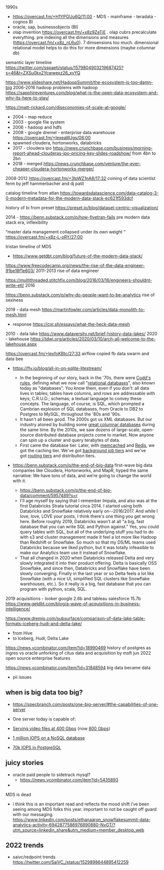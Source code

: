 1990s
- https://overcast.fm/+H1YPGUu6Q/11:00 - MDS - mainframe - teradata - cognos BI
- oracle, sap, businessobjects (BI)
- olap invention https://overcast.fm/+x8z9ZeTiE . olap cubrs precalculate everything. pre indexing all the dimensions and measures (https://overcast.fm/+x8z_nL6u0). 7 dimsensions too much. dimensional relational model helps to do this for more dimensions (maybe columnar db)


semantic layer timeline
https://twitter.com/sspaeti/status/1579804903219687425?s=46&t=ZXSu0kx2Ycwwexz26_xyYQ


https://www.slideshare.net/HadoopSummit/the-ecosystem-is-too-damn-big
2006-2016 hadoop
problems with hadoop https://sapphireventures.com/blog/what-is-the-open-data-ecosystem-and-why-its-here-to-stay/

https://matt-rickard.com/diseconomies-of-scale-at-google/
- 2004 - map reduce
- 2003 - google file system
- 2006 - hadoop and hdfs
- 2008 - google dremel - enterprise data warehouse https://overcast.fm/+IexeaWJgs/08:00
- spawned cloudera, hortonworks, databricks
- 2017 - cloudera ipo https://news.crunchbase.com/business/morning-report-ahead-clouderas-ipo-pricing-key-slides-roadshow/ from 4bn to 2bn
- 2018 - merged https://news.crunchbase.com/venture/the-ever-cheaper-cloudera-hortonworks-merger/

2008-2012 https://overcast.fm/+3lpWZ1nA8/17:32 coining of data scientist ferm by jeff hammerbacher and dj patil

catalog timeline from atlan https://towardsdatascience.com/data-catalog-3-0-modern-metadata-for-the-modern-data-stack-ec621f593dcf


history of bi from preset https://preset.io/blog/dataset-centric-visualization/

2014 - https://benn.substack.com/p/how-fivetran-fails pre modern data stack era, inflexibility

“master data management collapsed under its own weight “
https://overcast.fm/+x8z-L-oRY/27:00


tristan timeline of MDS
- https://www.getdbt.com/blog/future-of-the-modern-data-stack/


https://www.freecodecamp.org/news/the-rise-of-the-data-engineer-91be18f1e603/
2011-2013 rise of data engineer

https://multithreaded.stitchfix.com/blog/2016/03/16/engineers-shouldnt-write-etl/
2016 

https://benn.substack.com/p/why-do-people-want-to-be-analytics
rise of sexiness



2019 - data mesh https://martinfowler.com/articles/data-monolith-to-mesh.html
- response https://cnr.sh/essays/what-the-heck-data-mesh


2010 - data lake https://www.dataversity.net/brief-history-data-lakes/
2020 - lakehouse https://tdwi.org/articles/2020/03/10/arch-all-welcome-to-the-lakehouse.aspx



https://overcast.fm/+IexfoKBtc/27:33 airflow copied fb data swarm and data bee

- https://fly.io/blog/all-in-on-sqlite-litestream/
	- In the beginning of our story, back in the '70s, there were [Codd's rules,](https://www.oreilly.com/library/view/sql-in-a/9780596155322/ch01s01s01.html) defining what we now call "[relational databases](https://en.wikipedia.org/wiki/Relational_database)", also known today as "databases". You know them, even if you don't: all data lives in tables; tables have columns, and rows are addressable with keys; C.R.U.D.; schemas; a textual language to convey these concepts. The language, of course, is SQL, which prompted a Cambrian explosion of SQL databases, from Oracle to DB2 to Postgres to MySQL, throughout the '80s and '90s.
	- It hasn't all been good. The 2000s got us XML databases. But our industry atoned by building some [great columnar databases](https://www.vertica.com/secrets-behind-verticas-performance/) during the same time. By the 2010s, we saw dozens of large-scale, open-source distributed database projects come to market. Now anyone can spin up a cluster and query terabytes of data.
	- First came the database tier. Later, with [memcached](https://memcached.org/) and [Redis](https://fly.io/blog/all-in-on-sqlite-litestream/redis.io), we got the caching tier. We've got [background job tiers](https://sidekiq.org/) and we've got [routing tiers](https://www.pgbouncer.org/) and distribution tiers.

- https://benn.substack.com/p/the-end-of-big-data first-wave big data companies like Cloudera, Hortonworks, and MapR, hyped the same narrative: We have tons of data, and we’re going to change the world with it.
	- https://benn.substack.com/p/the-end-of-big-data/comment/5957489?s=r
	- I'll age myself by saying that I remember Impala, and also was at the first Databricks Strata tutorial circa 2014. I started using both Databricks and Snowflake relatively early on--2016/2017. And while I love, love, LOVE your posts, I think there's one thing you get wrong here. Before roughly 2019, Databricks wasn't at all "a big, fast database that you can write SQL and Python against." Yes, you could query tables with SQL, but all of the underlying stuff you had to do with s3 and cluster management made it feel a lot more like Hadoop than Redshift or Snowflake. So much so that my DS/ML teams used Databricks because we liked python, but it was totally infeasible to make our Analytics team use it instead of Snowflake.
	- That all changed in 2020 when Databricks released Delta and very slowly integrated it into their product offering. Delta is basically OSS Snowflake, and since then, Databricks and Snowflake have been slowly converging. Finally in the last year or so Delta feels a lot like Snowflake (with a nice UI, simplified SQL clusters like Snowflake warehouses, etc.). So it really is a big, fast database that you can program with python, scala, SQL.


2019 acquisitions - looker google 2.6b and tableau salesforce 15.7b
https://www.getdbt.com/blog/a-wave-of-acquisitions-in-business-intelligence/


https://www.dremio.com/subsurface/comparison-of-data-lake-table-formats-iceberg-hudi-and-delta-lake/
- from Hive
- to Iceberg, Hudi, Delta Lake


https://news.ycombinator.com/item?id=18990469
history of postgres as ingres vs oracle
unforking of citus data and acquisition by msft
jun 2022 open source enterprise features

https://news.ycombinator.com/item?id=31848594
big data became data
- pii issues

## when is big data too big?
- https://specbranch.com/posts/one-big-server/#the-capabilities-of-one-server
- One server today is capable of:

-   [Serving video files at 400 Gbps](https://people.freebsd.org/~gallatin/talks/euro2021.pdf) (now [800 Gbps](http://nabstreamingsummit.com/wp-content/uploads/2022/05/2022-Streaming-Summit-Netflix.pdf))
-   [1 million IOPS on a NoSQL database](https://www.scylladb.com/2017/05/10/faster-and-better-what-to-expect-running-scylla-on-aws-i3-instances/)
-   [70k IOPS in PostgreSQL](https://www.enterprisedb.com/blog/pgbench-performance-benchmark-postgresql-12-and-edb-advanced-server-12)



## juicy stories

- oracle paid people to sidetrack mysql?
	- https://news.ycombinator.com/item?id=5435893
- 
MDS is dead 
- i think this is an important read and reflects the mood shift i’ve been seeing among MDS folks this year. important to not be caught off guard with our messaging. https://www.linkedin.com/posts/ethanaaron_snowflakesummit-data-analytics-activity-6942877586976890880-NvGT/?utm_source=linkedin_share&utm_medium=member_desktop_web

## 2022 trends

- saivc/redpoint trends https://twitter.com/SaiVC_/status/1529898644895412259